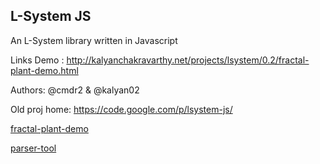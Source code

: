 L-System JS
-----------

An L-System library written in Javascript

Links
Demo : http://kalyanchakravarthy.net/projects/lsystem/0.2/fractal-plant-demo.html

Authors: @cmdr2 & @kalyan02

Old proj home: https://code.google.com/p/lsystem-js/

[fractal-plant-demo](http://jeromeetienne.github.io/lsystem-js/fractal-plant-demo.html)

[parser-tool](http://jeromeetienne.github.io/lsystem-js/parser-tool.html)